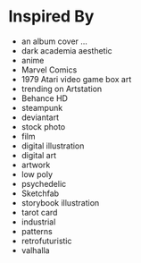 # Inspired By

- an album cover ...
- dark academia aesthetic
- anime
- Marvel Comics
- 1979 Atari video game box art
- trending on Artstation
- Behance HD
- steampunk
- deviantart
- stock photo
- film
- digital illustration
- digital art
- artwork
- low poly
- psychedelic
- Sketchfab
- storybook illustration
- tarot card
- industrial
- patterns
- retrofuturistic
- valhalla
